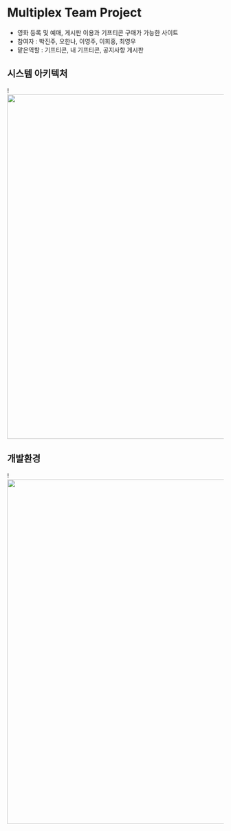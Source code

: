 # Multiplex Team Project

* 영화 등록 및 예매, 게시판 이용과 기프티콘 구매가 가능한 사이트
* 참여자 : 박진주, 오한나, 이영주, 이희홍, 최영우
* 맡은역할 : 기프티콘, 내 기프티콘, 공지사항 게시판
  
## 시스템 아키텍처
! <img src="https://user-images.githubusercontent.com/58612087/74094580-0b15b080-4b27-11ea-93c4-1906ef859165.JPG" width="800"> 
  
## 개발환경
! <img src="https://user-images.githubusercontent.com/58612087/74094582-0c46dd80-4b27-11ea-922d-92719d1b3b54.JPG" width="800">

